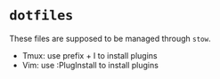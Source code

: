 # `dotfiles`

These files are supposed to be managed through `stow`.

- Tmux: use prefix + I to install plugins
- Vim: use :PlugInstall to install plugins
